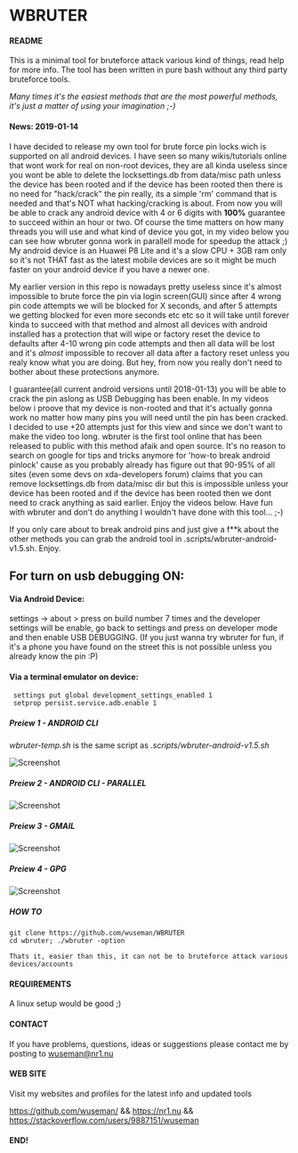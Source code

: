 # WBRUTER


#### README

This is a minimal tool for bruteforce attack various kind of things, read help for more info. The tool has been written in pure bash without any third party bruteforce tools.

_Many times it's the easiest methods that are the most powerful methods, it's just a matter of using your imagination ;-)_

#### News: 2019-01-14

I have decided to release my own tool for brute force pin locks wich is supported on all android devices. I have seen so many wikis/tutorials online that wont work for real on non-root devices, they are all kinda 
useless since you wont be able to delete the locksettings.db from data/misc path unless the device has been rooted and if the device has been rooted then there is no need for "hack/crack" the pin really, its a simple 'rm' 
command that is needed and that's NOT what  hacking/cracking is about. From now you will be able to crack any android device with 4 or 6 digits with **100%** guarantee to succeed within an hour or two. Of course the time
matters on how many threads you will use and what kind of device you got, in my video below you can see how wbruter gonna work in parallell mode for speedup the attack ;) My android device is an Huawei P8 Lite and it's 
a slow CPU + 3GB ram only so it's not THAT fast as the latest mobile devices are so it might be much faster on your android device if you have a newer one.

My earlier version in this repo is nowadays pretty useless since it's almost impossible to brute force the pin via login screen(GUI) since after 4 wrong pin code attempts we will be blocked for X seconds, and after 5 
attempts we getting blocked for even more seconds etc etc so it will take until forever kinda to succeed with that method and almost all devices with android installed has a protection that will wipe or factory reset the device 
to defaults after 4-10 wrong pin code attempts and then all data will be lost and it's _almost_ impossible to recover all data after a factory reset unless you realy know what you are doing. But hey, from now you really don't 
need to bother about these protections anymore.

I guarantee(all current android versions until 2018-01-13) you will be able to crack the pin aslong as USB Debugging has been enable. 
In my videos below i proove that my device is non-rooted and that it's actually gonna work no matter how many pins you will need until the pin has been cracked. I decided to  use +20 attempts just for this view and since we 
don't want to make the video too long. wbruter is the first tool online that has been released to public with this method afaik and open source. It's no reason to search on google for tips and tricks anymore for 'how-to break 
android pinlock' cause as you probably already has figure out that 90-95% of all sites (even some devs on xda-developers forum) claims that you can remove locksettings.db from data/misc dir but this is impossible unless your 
device has been rooted and if the device has been rooted then we dont need to crack anything as said earlier. Enjoy the videos below. Have fun with wbruter and don't do anything I wouldn't have done with this tool... ;-)

If you only care about to break android pins and just give a f**k about the other methods you can grab the android tool in .scripts/wbruter-android-v1.5.sh. Enjoy.

## For turn on usb debugging ON:

#### Via Android Device: 
settings -> about > press on build number 7 times and the developer settings will be enable, go back to settings and press on developer mode and then enable USB DEBUGGING. (If you just wanna try wbruter for fun, if it's a phone 
you have found on the street this is not possible unless you already know the pin :P)

#### Via a terminal emulator on device: 

     settings put global development_settings_enabled 1
     setprop persist.service.adb.enable 1

##### Preiew 1 - ANDROID CLI
_wbruter-temp.sh_ is the same script as _.scripts/wbruter-android-v1.5.sh_

![Screenshot](files/wbruter-cli.gif)

##### Preiew 2 - ANDROID CLI - PARALLEL
![Screenshot](files/wbruter-android-parallell.gif)

##### Preiew 3 - GMAIL
![Screenshot](files/wbruter-gmail.gif)

##### Preiew 4 - GPG
![Screenshot](files/wbruter--gpg.gif)

##### HOW TO

    git clone https://github.com/wuseman/WBRUTER
    cd wbruter; ./wbruter -option

    Thats it, easier than this, it can not be to bruteforce attack various devices/accounts

#### REQUIREMENTS

A linux setup would be good ;)

#### CONTACT 

If you have problems, questions, ideas or suggestions please contact me by posting to wuseman@nr1.nu

#### WEB SITE

Visit my websites and profiles for the latest info and updated tools

 https://github.com/wuseman/ && https://nr1.nu && https://stackoverflow.com/users/9887151/wuseman

#### END!

